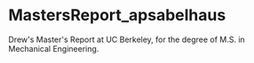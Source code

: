 MastersReport_apsabelhaus
=========================

Drew's Master's Report at UC Berkeley, for the degree of M.S. in Mechanical Engineering.
